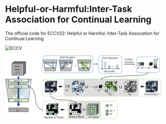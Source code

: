 # Helpful-or-Harmful:Inter-Task Association for Continual Learning

The official code for ECCV22: Helpful or Harmful: Inter-Task Association for Continual Learning

![ECCV](https://img.shields.io/badge/ECCV-2022-blue)

</div>

![h2](images/H_2_ECCV_2022.png)
